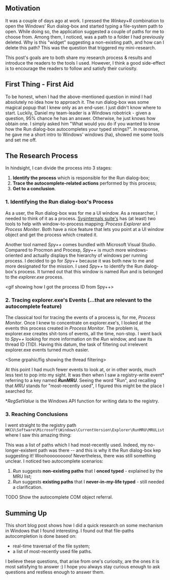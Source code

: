 ## Motivation
It was a couple of days ago at work. I pressed the _Winkey+R_ combination to open the Windows' Run dialog-box and started typing a file-system path to open. While doing so, the application suggested a couple of paths for me to choose from. Among them, I noticed, was a path to a folder I had previously deleted.
Why is this "widget" suggesting a non-existing path, and how can I delete this path?
This was the question that triggered my mini-research. 

<Picture>

This post's goals are to both share my research process & results and introduce the readers to the tools I used. However, I think a good side-effect is to encourage the readers to follow and satisfy their curiosity.


## First Thing - First Aid
To be honest, when I had the above-mentioned question in mind I had absolutely no idea how to approach it. The run dialog-box was some magical popup that I knew only as an end-user. I just didn't know where to start. 
Luckily, Daniel my team-leader is a Windows robotrick - given a question, 95% chance he has an answer. Otherwise, he just knows how obtain one.
I simply asked him "What would you do if you wanted to know how the Run dialog-box autocompletes your typed strings?". In response, he gave me a short intro to Windows' windows (ha), showed me some tools and set me off.

## The Research Process

In hindsight, I can divide the process into 3 stages:
1. **Identify the process** which is responsible for the Run dialog-box;
2. **Trace the autocomplete-related actions** performed by this process;
3. **Get to a conclusion**.

### 1. Identifying the Run dialog-box's Process
 
As a user, the Run dialog-box was for me a UI window. As a researcher, I needed to think of it as a process. 
[Sysinternals suite's](https://google.com) has (at least) two tools to help with window-to-process mapping: _Process Explorer_ and _Process Moniter_. Both have a nice feature that lets you point at a UI window object and get the process which created it.

<gif>

Another tool named _Spy++_ comes bundled with Microsoft Visual Studio. Compared to Procmon and Procexp, _Spy++_ is much more windows-oriented and actually displays the hierarchy of windows per running process. I decided to go for _Spy++_ because it was both new to me and more designated for the mission. I used _Spy++_ to identify the Run dialog-box's process. It turned out that this window is named _Run_ and is belonged to the _explorer.exe_ process.

<gif showing how I got the process ID from Spy++>

### 2. Tracing explorer.exe's Events (...that are relevant to the autocomplete feature)

The classical tool for tracing the events of a process is, for me, _Process Monitor_. Once I knew to concentrate on explorer.exe's, I looked at the events this process created in _Process Monitor_. The problem is, explorer.exe creates shit-tons of events, all the time, non-stop. I went back to _Spy++_ looking for more information on the _Run_ window, and saw its thread ID (TID). Having this datum, the task of filtering out irrelevent explorer.exe events turned much easier.

<Some grpahic/fig showing the thread filtering>

At this point I had much fewer events to look at, or in other words, much less text to pop into my sight. It was then when I saw a registry-write event* referring to a key named _**RunMRU**_. Seeing the word "Run", and recalling that _MRU_ stands for "most-recently used", I figured this might be the place I searched for. 

*_RegSetValue_ is the Windows API function for writing data to the registry. 

### 3. Reaching Conclusions

I went straight to the registry path `HKCU\Software\Microsoft\Windows\CurrentVersion\Explorer\RunMRU\MRUList` where I saw this amazing thing:

<picture of the MRU list data>

This was a list of paths which I had most-recently used. Indeed, my no-longer-existent path was there -- and this is why it the Run dialog-box kep suggesting it! Woohooooooooo!
Nevertheless, there was still something unclear. I noticed two autocomplete scenarios:
1. _Run_ suggests **non-existing paths** that I **onced typed** - explained by the MRU list;
2. _Run_ suggests **existing paths** that I **never-in-my-life typed** - still needed a clarification.

TODO Show the autocomplete COM object referral.

## Summing Up

This short blog post shows how I did a quick research on some mechanism in Windows that I found interesting. I found out that file-paths autocompletion is done based on:
- real-time traversal of the file system;
- a list of most-recently used file paths.

I believe these questions, that arise from one's curiosity, are the ones it is most satisfying to answer :)
I hope you always stay curious enough to ask questions and restless enough to answer them. 